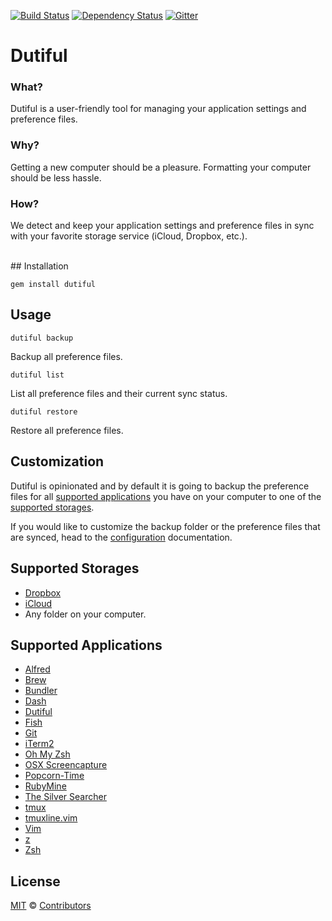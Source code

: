 [![Build Status](https://travis-ci.org/bpinto/dutiful.svg?branch=master)](https://travis-ci.org/bpinto/dutiful)
[![Dependency Status](https://gemnasium.com/bpinto/dutiful.svg)](https://gemnasium.com/bpinto/dutiful)
[![Gitter](https://img.shields.io/badge/gitter-join%20chat-blue.svg)](https://gitter.im/bpinto/dutiful?utm_source=badge&utm_medium=badge&utm_campaign=pr-badge&utm_content=badge)

# Dutiful

### What?
  Dutiful is a user-friendly tool for managing your application settings and preference files.
  
### Why?
  Getting a new computer should be a pleasure.  Formatting your computer should be less hassle.

### How?
  We detect and keep your application settings and preference files in sync with your favorite storage service (iCloud, Dropbox, etc.).

<br>
## Installation

```shell
gem install dutiful
```

## Usage

`dutiful backup`

Backup all preference files.

`dutiful list`

List all preference files and their current sync status.

`dutiful restore`

Restore all preference files.

## Customization

Dutiful is opinionated and by default it is going to backup the preference files for all [supported applications](#supported-applications) you have on your computer to one of the [supported storages](#supported-storages).

If you would like to customize the backup folder or the preference files that are synced, head to the [configuration](https://github.com/bpinto/dutiful/wiki#configure-dutiful) documentation.

## Supported Storages

 - [Dropbox](https://www.dropbox.com)
 - [iCloud](https://www.icloud.com)
 - Any folder on your computer.

## Supported Applications
 - [Alfred](http://www.alfredapp.com)
 - [Brew](http://brew.sh)
 - [Bundler](http://bundler.io)
 - [Dash](https://kapeli.com/dash)
 - [Dutiful](https://github.com/bpinto/dutiful/)
 - [Fish](http://fishshell.com)
 - [Git](https://git-scm.com)
 - [iTerm2](https://iterm2.com)
 - [Oh My Zsh](http://ohmyz.sh)
 - [OSX Screencapture](db/osx-screencapture.toml)
 - [Popcorn-Time](https://popcorntime.io)
 - [RubyMine](https://www.jetbrains.com/ruby/)
 - [The Silver Searcher](http://geoff.greer.fm/ag/)
 - [tmux](https://tmux.github.io)
 - [tmuxline.vim](https://github.com/edkolev/tmuxline.vim)
 - [Vim](http://www.vim.org)
 - [z](https://github.com/rupa/z)
 - [Zsh](http://www.zsh.org)
 
## License

[MIT](http://mit-license.org) © [Contributors](https://github.com/bpinto/dutiful/graphs/contributors)
